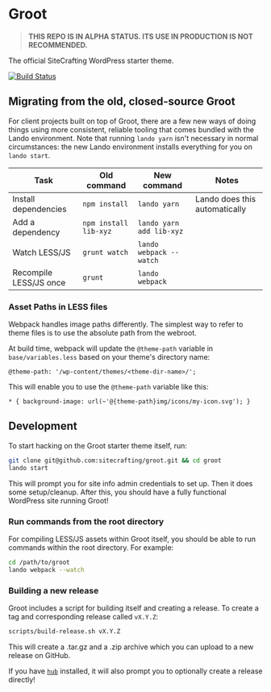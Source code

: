 # Groot

> **THIS REPO IS IN ALPHA STATUS. ITS USE IN PRODUCTION IS NOT RECOMMENDED.**

The official SiteCrafting WordPress starter theme.

[![Build Status](https://travis-ci.org/sitecrafting/groot.svg?branch=master)](https://travis-ci.org/sitecrafting/groot)

## Migrating from the old, closed-source Groot

For client projects built on top of Groot, there are a few new ways of doing things using more consistent, reliable tooling that comes bundled with the Lando environment. Note that running `lando yarn` isn't necessary in normal circumstances: the new Lando environment installs everything for you on `lando start`.

| Task                   | Old command           | New command              | Notes                         |
| ---------------------- | --------------------- | ------------------------ | ----------------------------- |
| Install dependencies   | `npm install`         | `lando yarn`             | Lando does this automatically |
| Add a dependency       | `npm install lib-xyz` | `lando yarn add lib-xyz` |                               |
| Watch LESS/JS          | `grunt watch`         | `lando webpack --watch`  |                               |
| Recompile LESS/JS once | `grunt`               | `lando webpack`          |                               |

### Asset Paths in LESS files

Webpack handles image paths differently. The simplest way to refer to theme files is to use the absolute path from the webroot.

At build time, webpack will update the `@theme-path` variable in `base/variables.less` based on your theme's directory name:

```less
@theme-path: '/wp-content/themes/<theme-dir-name>/';
```

This will enable you to use the `@theme-path` variable like this:

```less
* { background-image: url(~'@{theme-path}img/icons/my-icon.svg'); }
```

## Development

To start hacking on the Groot starter theme itself, run:

```bash
git clone git@github.com:sitecrafting/groot.git && cd groot
lando start
```

This will prompt you for site info admin credentials to set up. Then it does some setup/cleanup. After this, you should have a fully functional WordPress site running Groot!

### Run commands from the root directory

For compiling LESS/JS assets within Groot itself, you should be able to run commands within the root directory. For example:

```bash
cd /path/to/groot
lando webpack --watch
```

### Building a new release

Groot includes a script for building itself and creating a release. To create a tag and corresponding release called `vX.Y.Z`:

```bash
scripts/build-release.sh vX.Y.Z
```

This will create a .tar.gz and a .zip archive which you can upload to a new release on GitHub.

If you have [`hub`](https://hub.github.com/) installed, it will also prompt you to optionally create a release directly!
